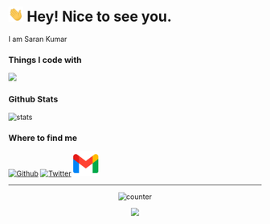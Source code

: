 <h1><img src="https://github.com/sarancodes/sarancodes/blob/66f6f67d57f39fa4026e9d98b500a8dd13a773af/wave.gif" width="30px"> Hey! Nice to see you.</h1>
I am Saran Kumar 
<h3>Things I code with</h3>

<p align="left">
  <a href="https://skillicons.dev">
    <img src="https://skillicons.dev/icons?i=java,c,linux,python,html,js,css" />
  </a>
</p>
<h3>Github Stats</h3>
<p> <img alt="stats" src="https://github-readme-stats.vercel.app/api?username=sarancodes&show_icons=true&theme=tokyonight"/>
</p>
<h3>Where to find me</h3>
<p><a href="https://github.com/sarancodes" target="_blank"><img alt="Github" src="https://skillicons.dev/icons?i=github" /></a> <a href="https://twitter.com/sarancodes" target="_blank"><img alt="Twitter" src="https://skillicons.dev/icons?i=twitter" /></a> <a href=mailto:sarancodes@gmail.com" target="_blank"><img alt="Gmail" src="https://raw.githubusercontent.com/sarancodes/sarancodes/5f385c9e0722ab99f85e7f07e185711c1469b48e/gmail1.png" height="50" width="50" style"border-radius: 15px"/></a>
</p>

------------

<p align="center"><img alt="counter" src="https://komarev.com/ghpvc/?username=sarancodes&color=blueviolet"/> </p>
<p align="center"><img src="https://github.com/thmsgbrt/thmsgbrt/workflows/README%20build/badge.svg" />


